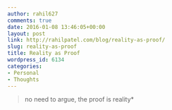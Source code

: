 ```yaml
---
author: rahil627
comments: true
date: 2016-01-08 13:46:05+00:00
layout: post
link: http://rahilpatel.com/blog/reality-as-proof/
slug: reality-as-proof
title: Reality as Proof
wordpress_id: 6134
categories:
- Personal
- Thoughts
---
```


<blockquote>no need to argue, the proof is reality*</blockquote>
